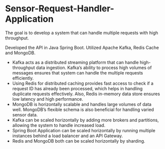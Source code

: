 # Sensor-Request-Handler-Application

The goal is to develop a system that can handle multiple requests with high throughput.

Developed the API in Java Spring Boot.
Utilized Apache Kafka, Redis Cache and MongoDB.

- Kafka acts as a distributed streaming platform that can handle high-throughput data ingestion. Kafka’s ability to process high volumes of messages ensures that system can handle the multiple requests efficiently.
- Using Redis for distributed caching provides fast access to check if a request ID has already been processed, which helps in handling duplicate requests effectively. Also, Redis in-memory data store ensures low latency and high performance.
- MongoDB is horizontally scalable and handles large volumes of data well. MongoDB’s flexible schema is also beneficial for handling varied sensor data.
- Kafka can be scaled horizontally by adding more brokers and partitions, allowing the system to handle increased load.
- Spring Boot Application can be scaled horizontally by running multiple instances behind a load balancer and an API Gateway.
- Redis and MongoDB both can be scaled horizontally by sharding.
